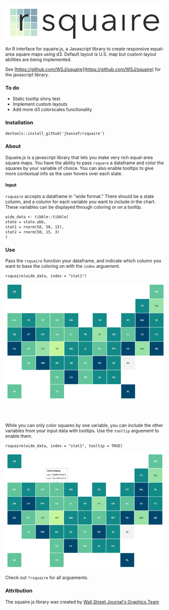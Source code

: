 
<p align="center">
  <img src="img/rsquarelogo.png">
</p>

An R interface for squaire.js, a Javascript library to create responsive equal-area square maps using d3. Default layout is U.S. map but custom layout abilities are being implemented.  

See [https://github.com/WSJ/squaire](https://github.com/WSJ/squaire) for the javascript library.

### To do

- Static tooltip shiny test
- Implement custom layouts
- Add more d3 colorscales functionality

### Installation

```
devtools::install_github('jkassof/rsquaire')
```

### About

Squaire.js is a javascript library that lets you make very rich equal-area square maps. You have the ability to pass `rsquare` a dataframe and color the squares by your variable of choice. You can also enable tooltips to give more contextual info as the user hovers over each state.

#### Input

`rsquaire` accepts a dataframe in "wide format." There should be a state column, and a column for each variable you want to include in the chart. These variables can be displayed through coloring or on a tooltip.

```
wide_data <- tibble::tibble(
state = state.abb,
stat1 = rnorm(50, 50, 15),
stat2 = rnorm(50, 15. 3)
)

```


### Use


Pass the `rsquaire` function your dataframe, and indicate which column you want to base the coloring on with the `index` arguement.

```
rsquaire(wide_data, index = "stat1")
```

![](img/rsquaire.png)

<br><br>

While you can only color squares by one variable, you can include the other variables from your input data with tooltips. Use the `tooltip` arguement to enable them.

```
rsquaire(wide_data, index = "stat1", tooltip = TRUE)
```

![](img/tooltips.png)


Check out `?rsquaire` for all arguements.

### Attribution

The squaire.js library was created by [Wall Street Journal's Graphics Team](https://github.com/WSJ)

